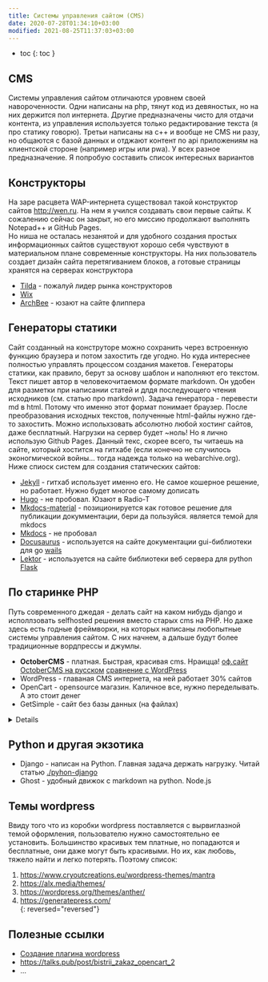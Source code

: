```yaml
---
title: Системы управления сайтом (CMS)
date: 2020-07-28T01:34:10+03:00
modified: 2021-08-25T11:37:03+03:00
---
```



- toc
{: toc }

## CMS

Системы управления сайтом отличаются уровнем своей навороченности. Одни написаны на php, тянут код из девяностых, но на них держится пол интернета. Другие предназначены чисто для отдачи контента, из управления используется только редактирование текста (я про статику говорю). Третьи написаны на c++ и вообще не CMS ни разу, но общаются с базой данных и отджают контент по api приложениям на клиентской стороне (например игры или pwa). У всех разное предназначение. Я попробую составить список интересных вариантов


## Конструкторы
На заре расцвета WAP-интернета существовал такой конструктор сайтов <http://wen.ru>. На нем я учился создавать свои первые сайты. К сожалению сейчас он закрыт, но его миссию продолжают выполнять Notepad++ и GitHub Pages.  
Но ниша не осталась незанятой и для удобного создания простых информационных сайтов существуют хорошо себя чувствуют в материальном плане современные конструкторы. На них пользователь создает дизайн сайта перетягиванием блоков, а готовые страницы хранятся на серверах конструктора
- [Tilda](http://tilda.cc) - пожалуй лидер рынка конструкторов
- [Wix](https://ru.wix.com/)
- [ArchBee](https://www.archbee.io) - юзают на сайте флиппера

## Генераторы статики
Сайт созданный на конструторе можно сохранить через встроенную функцию браузера и потом захостить где угодно. Но куда интереснее полностью управлять процессом создания макетов. Генераторы статики, как правило, берут за основу шаблон и наполняют его текстом. Текст пишет автор в человекочитаемом формате markdown. Он удобен для разметки при написании статей и длдя последующего чтения исходников (см. статью про markdown). Задача генератора - перевести md в html. Потому что именно этот формат понимает браузер. После преобразования исходных текстов, полученные html-файлы нужно где-то захостить. Можно испольхзовать абсолютно любой хостинг сайтов, даже бесплатный. Нагрузки на сервер будет ~ноль! Но я лично использую Github Pages. Данный текс, скорее всего, ты читаешь на сайте, который хостится на гитхабе (если конечно не случилось эконогмической войны... тогда надежда только на webarchive.org). Ниже спиоск систем для создания статических сайтов:
- [Jekyll](https://jekyllrb.com/) - гитхаб использует именно его. Не самое кошерное решение, но работает. Нужно будет многое самому дописать
- [Hugo](#) - не пробовал. Юзают в Radio-T
- [Mkdocs-material](https://squidfunk.github.io/mkdocs-material/) - позиционируется как готовое решение для публикации докумментации, бери да пользуйся. является темой для mkdocs
- [Mkdocs](https://www.mkdocs.org/) - не пробовал
- [Docusaurus](https://docusaurus.io/) - используется на сайте документации gui-библиотеки для go [wails](https://wails.io/docs/gettingstarted/firstproject)
- [Lektor](https://www.getlektor.com/) - используется на сайте библиотеки веб сервера для python [Flask](https://palletsprojects.com/)

## По старинке PHP
Путь современного джедая - делать сайт на каком нибудь django и исполлзовать selfhosted решения вместо старых cms на PHP. Но даже здесь есть годные фреймворки, на которых написаны любопытные системы управления сайтом. С них начнем, а дальше будут более традиционные вордпрессы и джумлы.
* **OctoberCMS** - платная. Быстрая, красивая cms. Нраицца! 
  [оф.сайт](https://octobercms.com/)
  [OctoberCMS на русском](https://octobercms.info/)
  [сравнение с WordPress](https://habr.com/ru/post/509098/)
* WordPress - главаная CMS интернета, на ней работает 30% сайтов
* OpenCart - opensource магазин. Каличное все, нужно переделывать. А это стоит денег
* GetSimple - сайт без базы данных (на файлах)

<details markdown="1">
* Joomla - динозавр
* [Mobilizon](https://mobilizon.org) - ивенты в вашем городе
* Serendipity - <https://docs.s9y.org/index.html>
* impresspages - <https://www.impresspages.org/download> - <https://habr.com/ru/post/141533/>
* Drupal
* johncms - для создания мобильных сайтов, дырявая
* MODx
* <https://getpublii.com/>
* Magento - топовая система для ведения магазина. платно
* Bitrix
* WooCommerce - плагин магазина для wordpress. Тормозной
* ABO.CMS
* AdVantShop.NET
* Amiro CMS
* ArwShop
* PHPShop
* Simpla

**Разновидности**
Практическое применение <https://hostiq.ua/wiki/cms/>  
блог, форум (WordPress, phpBB, vBulletin);  
интернет-магазин (Magento, OpenCart, osCommerce);  
социальные сети (InstantCMS, Social Engine);  
персональные сайты (WordPress, Monstra);  
корпоративные сайты (Joomla, Drupal);  
порталы (DLE, Drupal). 

## Пояснение
Существует несколько основных типов решений для электронной коммерции. Некоторые фокусируются на продаже цифровых продуктов, некоторые отлично подходят для компаний, использующих дропшиппинг (Oberlo), а третьи идеальны для моделей с подпиской (Wix Membership).

Например, STRATO Webshop (ePages) и Shopify - лучшие решения для создания больших онлайн-магазинов без особых усилий. WooCommerce хорошо подходит для уникальных и специализированных проектов, но может потребовать значительного технического опыта. С помощью этой системы вы получаете больше гибкости и возможность создавать многоязычные магазины.

Jimdo и Wix являются подходящими решениями, если вы хотите реализовать небольшие (и более простые) проекты магазинов. Джимдо набирает очки в области правовой безопасности и техподдержки, а у Wix есть преимущество в расширенном функционале, особенно при работе с цифровыми товарами.


</details>

## Python и другая экзотика
- Django - написан на Python. Главная задача держать нагрузку. Читай статью [./pyhon-django](./pyhon-django)
- Ghost - удобный движок с markdown на python. Node.js





## Темы wordpress
Ввиду того что из коробки wordpress поставляется с вырвиглазной темой оформления, пользователю нужно самостоятельно ее установить. Большинство красивых тем платные, но попадаются и бесплатные, они даже могут быть красивыми. Но их, как любовь, тяжело найти и легко потерять. Поэтому список:
1. <https://www.cryoutcreations.eu/wordpress-themes/mantra>
1. <https://alx.media/themes/>
1. <https://wordpress.org/themes/anther/>
1. <https://generatepress.com/>  
{: reversed="reversed"}


## Полезные ссылки
- [Создание плагина wordpress](https://wp-kama.ru/handbook/plugin/osnovy)
- <https://talks.pub/post/bistrii_zakaz_opencart_2>
- ...
